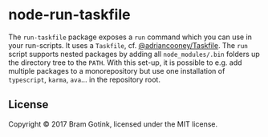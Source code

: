 # node-run-taskfile

The `run-taskfile` package exposes a `run` command which you can use in your run-scripts. It uses a
`Taskfile`, cf. [@adriancooney/Taskfile](https://github.com/adriancooney/Taskfile). The `run` script
supports nested packages by adding all `node_modules/.bin` folders up the directory tree to the `PATH`.
With this set-up, it is possible to e.g. add multiple packages to a monorepository but use one
installation of `typescript`, `karma`, `ava`&hellip; in the repository root.

## License

Copyright &copy; 2017 Bram Gotink, licensed under the MIT license.
